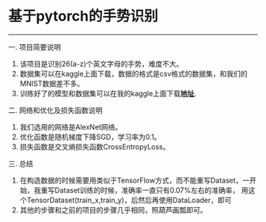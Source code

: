 # 基于pytorch的手势识别
---

一. 项目简要说明
    
   1. 该项目是识别26(a-z)个英文字母的手势，难度不大。
   2. 数据集可以在kaggle上面下载，数据的格式是csv格式的数据集，和我们的MNIST数据差不多。
   3. 训练好了的模型和数据集可以在我的kaggle上面下载[**地址**](https://www.kaggle.com/huipengwu/kernel6259e4e878).
   

二. 网络和优化及损失函数说明
    
   1. 我们选用的网络是AlexNet网络。
   2. 优化函数是随机梯度下降SGD，学习率为0.1。
   3. 损失函数是交叉熵损失函数CrossEntropyLoss。
 
三. 总结

   1. 在构造数据的时候需要用类似于TensorFlow方式，而不能重写Dataset，一开始，我重写Dataset训练的时候，准确率一直只有0.07%左右的准确率，
   用这个TensorDataset(train_x,train_y)，后然后再使用DataLoader，即可
   2. 其他的步骤和之前的项目的步骤几乎相同，照葫芦画瓢即可。
